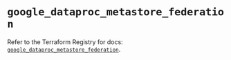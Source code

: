 # `google_dataproc_metastore_federation`

Refer to the Terraform Registry for docs: [`google_dataproc_metastore_federation`](https://registry.terraform.io/providers/hashicorp/google/6.28.0/docs/resources/dataproc_metastore_federation).
